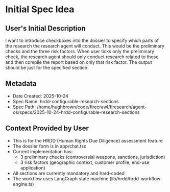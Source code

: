 # Initial Spec Idea

## User's Initial Description

I want to introduce checkboxes into the dossier to specify which parts of the research the research agent will conduct. This would be the preliminary checks and the three risk factors. When user ticks only the preliminary check, the research agent should only conduct research related to those and then compile the report based on only that risk factor. The output should be just for the specified section.

## Metadata
- Date Created: 2025-10-24
- Spec Name: hrdd-configurable-research-sections
- Spec Path: /home/hughbrown/code/firecrawl/firesearch/agent-os/specs/2025-10-24-hrdd-configurable-research-sections

## Context Provided by User
- This is for the HRDD (Human Rights Due Diligence) assessment feature
- The dossier form is in app/chat.tsx
- Current implementation has:
  - 3 preliminary checks (controversial weapons, sanctions, jurisdiction)
  - 3 risk factors (geographic context, customer profile, end-use application)
- All sections are currently mandatory and hard-coded
- The workflow uses LangGraph state machine (lib/hrdd/hrdd-workflow-engine.ts)
